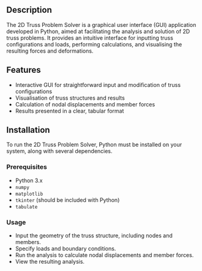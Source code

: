 
## Description

The 2D Truss Problem Solver is a graphical user interface (GUI) application developed in Python, aimed at facilitating the analysis and solution of 2D truss problems. It provides an intuitive interface for inputting truss configurations and loads, performing calculations, and visualising the resulting forces and deformations.

## Features

- Interactive GUI for straightforward input and modification of truss configurations
- Visualisation of truss structures and results
- Calculation of nodal displacements and member forces
- Results presented in a clear, tabular format

## Installation

To run the 2D Truss Problem Solver, Python must be installed on your system, along with several dependencies.

### Prerequisites

- Python 3.x
- `numpy`
- `matplotlib`
- `tkinter` (should be included with Python)
- `tabulate`

### Usage
- Input the geometry of the truss structure, including nodes and members.
- Specify loads and boundary conditions.
- Run the analysis to calculate nodal displacements and member forces.
- View the resulting analysis.

